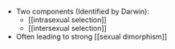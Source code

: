 - Two components (Identified by Darwin):
	- [[intrasexual selection]]
	- [[intersexual selection]]
- Often leading to strong [[sexual dimorphism]]